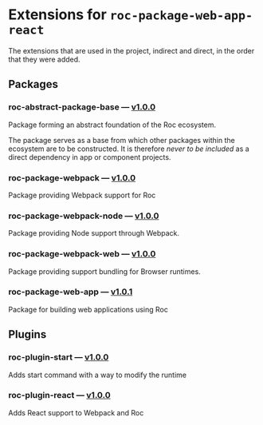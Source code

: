 # Extensions for `roc-package-web-app-react`

The extensions that are used in the project, indirect and direct, in the order that they were added.

## Packages
### roc-abstract-package-base — [v1.0.0](https://www.npmjs.com/package/roc-abstract-package-base)
Package forming an abstract foundation of the Roc ecosystem.

The package serves as a base from which other packages within the ecosystem are to be constructed.
It is therefore _never to be included_ as a direct dependency in app or component projects.

### roc-package-webpack — [v1.0.0](https://www.npmjs.com/package/roc-package-webpack)
Package providing Webpack support for Roc

### roc-package-webpack-node — [v1.0.0](https://www.npmjs.com/package/roc-package-webpack-node)
Package providing Node support through Webpack.

### roc-package-webpack-web — [v1.0.0](https://www.npmjs.com/package/roc-package-webpack-web)
Package providing support bundling for Browser runtimes.

### roc-package-web-app — [v1.0.1](https://www.npmjs.com/package/roc-package-web-app)
Package for building web applications using Roc

## Plugins
### roc-plugin-start — [v1.0.0](https://www.npmjs.com/package/roc-plugin-start)
Adds start command with a way to modify the runtime

### roc-plugin-react — [v1.0.0](https://www.npmjs.com/package/roc-plugin-react)
Adds React support to Webpack and Roc
